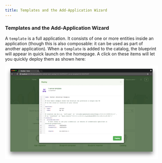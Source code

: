 ```yaml
---
title: Templates and the Add-Application Wizard
---
```


### Templates and the Add-Application Wizard

A `template` is a full application. It consists of one or more entities inside an application 
(though this is also composable: it can be used as part of another application).
When a `template` is added to the catalog, the blueprint will appear in quick launch on the homepage. A click on these
items will let you quickly deploy them as shown here:

[![MySQL in Brooklyn Catalog](mysql-in-catalog-w700.png "MySQL in Brooklyn Catalog")](mysql-in-catalog.png) 

